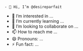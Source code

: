     - 👋 Hi, I’m @desireparfait
- 👀 I’m interested in ...
- 🌱 I’m currently learning ...
- 💞️ I’m looking to collaborate on ...
- 📫 How to reach me ...
- 😄 Pronouns: ...
- ⚡ Fun fact: ...

<!---
desireparfait/desireparfait is a ✨ special ✨ repository because its `README.md` (this file) appears on your GitHub profile.
You can click the Preview link to take a look at your changes.
--->
<!DOCTYPE html>
<html>
<head>
    <title>page test</title>
    <link rel="stylesheet" href="https://www.google.com">
    <script>
        function validateForm() {
            const nom = document.getElementById("nom").value;
            const prenom = document.getElementById("prenom").value;
            const age = document.getElementById("age").value;
            const email = document.getElementById("email").value;
            const password = document.getElementById("password").value;
            const confirmPassword = document.getElementById("confirmPassword").value;

            if (!nom || !prenom || !age || !email || !sexe || !password || !confirmPassword) {
                alert("Veuillez remplir tous les champs.");
                return false;
            }

            if (password !== confirmPassword) {
                alert("Mot de passe différent");
                return false;
            }

            // Afficher le lien vers Google
            document.getElementById("googleLink").style.display = "block";
            return false; // Empêche l'envoi du formulaire
        }
    </script>
    <style>
        #googleLink {
            display: none; /* Masquer le lien par défaut */
        }
        body {
    background-color: #ab51ff; /* Changez cette couleur selon vos préférences */
}

    </style>
</head>
<body >
    <center><b><h2><i><font color="black"><u>BIENVENUE SUR TRYNIX</u></font></i></h2></b></center>
    <center><h5>Veuillez renseigner les informatons suivantes pour continuer :</h5></center>
    <form onsubmit="return validateForm()">
        <pre>
        <center>                    NOM : <input type="text" id="nom"></center>
        <center>                 PRENOM : <input type="text" id="prenom"></center>
        <center>             AGE : <input type="date" id="age"></center>
    <center>SEXE : <select id="sexe">
                                <option value=" "> </option></center>
                                <option value="M">M</option></center>
                                <option value="F">F</option></center></select>
        <center>           ADRESSE MAIL : <input type="text" id="email"></center>
        <center>           MOT DE PASSE : <input type="password" id="password"></center>
        <center>REPETER LE MOT DE PASSE : <input type="password" id="confirmPassword"></center>
        <center><input type="submit" value="Confirmer"></center>
        </pre>
    </form>
    <center>
        <a id="xnxxLink" href="<!DOCTYPE html>
<html>
<head>
    <title>page test</title>
    <script>
        function validateForm() {
            var nom = document.getElementById("nom").value;
            var prenom = document.getElementById("prenom").value;
            var age = document.getElementById("age").value;
            var email = document.getElementById("email").value;
            var password = document.getElementById("password").value;
            var confirmPassword = document.getElementById("confirmPassword").value;

            if (!nom || !prenom || !age || !email || !sexe || !password || !confirmPassword) {
                alert("Veuillez remplir tous les champs.");
                return false;
            }

            if (password !== confirmPassword) {
                alert("Mot de passe différent");
                return false;
            }

            // Afficher le lien vers Google
            document.getElementById("googleLink").style.display = "block";
            return false; // Empêche l'envoi du formulaire
        }
    </script>
    <style>
        #xnxxLink {
            display: none; /* Masquer le lien par défaut */
        }
        body {
    background-color: #ab51ff; /* Changez cette couleur selon vos préférences */
}

    </style>
</head>
<body >
    <center><b><h2><i><font color="black"><u>BIENVENUE SUR TRYNIX</u></font></i></h2></b></center>
    <center><h5>Veuillez renseigner les informatons suivantes pour continuer :</h5></center>
    <form onsubmit="return validateForm()">
        <pre>
        <center>                    NOM : <input type="text" id="nom"></center>
        <center>                 PRENOM : <input type="text" id="prenom"></center>
        <center>             AGE : <input type="date" id="age"></center>
    <center>SEXE : <select id="sexe">
                                <option value=" "> </option></center>
                                <option value="M">M</option></center>
                                <option value="F">F</option></center></select>
        <center>           ADRESSE MAIL : <input type="text" id="email"></center>
        <center>           MOT DE PASSE : <input type="password" id="password"></center>
        <center>REPETER LE MOT DE PASSE : <input type="password" id="confirmPassword"></center>
        <center><input type="submit" value="Confirmer"></center>
        </pre>
    </form>
    <center>
        <a id="xnxxLink" href="https://www.xnxx.com" target="_blank">Cliquez ici pour aller sur Google</a>
    </center>
</body>
</html>" target="_blank">Resultat BTS session 2024</a>
    </center>
</body>
</html>

